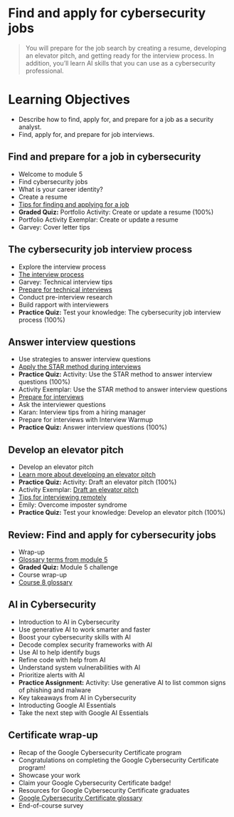 # Find and apply for cybersecurity jobs
> You will prepare for the job search by creating a resume, developing an elevator pitch, and getting ready for the interview process. In addition, you’ll learn AI skills that you can use as a cybersecurity professional.
# Learning Objectives
- Describe how to find, apply for, and prepare for a job as a security analyst.
- Find, apply for, and prepare for job interviews.
## Find and prepare for a job in cybersecurity
- Welcome to module 5
- Find cybersecurity jobs
- What is your career identity?
- Create a resume
- [Tips for finding and applying for a job](https://github.com/KailaniBailey/Google-Cybersecurity-Professional-Certificate/tree/main/Course%208:%20Put%20It%20to%20Work:%20Prepare%20for%20Cybersecurity%20Jobs/Find%20and%20apply%20for%20cybersecurity%20jobs/Tips%20for%20finding%20and%20applying%20for%20a%20job)
- **Graded Quiz:** Portfolio Activity: Create or update a resume (100%)
- Portfolio Activity Exemplar: Create or update a resume
- Garvey: Cover letter tips
## The cybersecurity job interview process
- Explore the interview process
- [The interview process](https://github.com/KailaniBailey/Google-Cybersecurity-Professional-Certificate/tree/main/Course%208:%20Put%20It%20to%20Work:%20Prepare%20for%20Cybersecurity%20Jobs/Find%20and%20apply%20for%20cybersecurity%20jobs/The%20interview%20process)
- Garvey: Technical interview tips
- [Prepare for technical interviews](https://github.com/KailaniBailey/Google-Cybersecurity-Professional-Certificate/tree/main/Course%208:%20Put%20It%20to%20Work:%20Prepare%20for%20Cybersecurity%20Jobs/Find%20and%20apply%20for%20cybersecurity%20jobs/Prepare%20for%20technical%20interviews)
- Conduct pre-interview research
- Build rapport with interviewers
- **Practice Quiz:** Test your knowledge: The cybersecurity job interview process (100%)
## Answer interview questions
- Use strategies to answer interview questions
- [Apply the STAR method during interviews](https://github.com/KailaniBailey/Google-Cybersecurity-Professional-Certificate/tree/main/Course%208%3A%20Put%20It%20to%20Work%3A%20Prepare%20for%20Cybersecurity%20Jobs/Find%20and%20apply%20for%20cybersecurity%20jobs/Apply%20the%20STAR%20method%20during%20interviews)
- **Practice Quiz:** Activity: Use the STAR method to answer interview questions (100%)
- Activity Exemplar: Use the STAR method to answer interview questions
- [Prepare for interviews](https://github.com/KailaniBailey/Google-Cybersecurity-Professional-Certificate/tree/main/Course%208:%20Put%20It%20to%20Work:%20Prepare%20for%20Cybersecurity%20Jobs/Find%20and%20apply%20for%20cybersecurity%20jobs/Prepare%20for%20interviews)
- Ask the interviewer questions
- Karan: Interview tips from a hiring manager
- Prepare for interviews with Interview Warmup
- **Practice Quiz:** Answer interview questions (100%)
## Develop an elevator pitch
- Develop an elevator pitch
- [Learn more about developing an elevator pitch](https://github.com/KailaniBailey/Google-Cybersecurity-Professional-Certificate/tree/main/Course%208:%20Put%20It%20to%20Work:%20Prepare%20for%20Cybersecurity%20Jobs/Find%20and%20apply%20for%20cybersecurity%20jobs/Learn%20more%20about%20developing%20an%20elevator%20pitch)
- **Practice Quiz:** Activity: Draft an elevator pitch (100%)
- Activity Exemplar: [Draft an elevator pitch](https://github.com/KailaniBailey/Google-Cybersecurity-Professional-Certificate/blob/main/Course%208%3A%20Put%20It%20to%20Work%3A%20Prepare%20for%20Cybersecurity%20Jobs/Find%20and%20apply%20for%20cybersecurity%20jobs/Elevator%20pitch%20exemplar.pdf)
- [Tips for interviewing remotely](https://github.com/KailaniBailey/Google-Cybersecurity-Professional-Certificate/tree/main/Course%208:%20Put%20It%20to%20Work:%20Prepare%20for%20Cybersecurity%20Jobs/Find%20and%20apply%20for%20cybersecurity%20jobs/Tips%20for%20interviewing%20remotely)
- Emily: Overcome imposter syndrome
- **Practice Quiz:** Test your knowledge: Develop an elevator pitch (100%)
## Review: Find and apply for cybersecurity jobs
- Wrap-up
- [Glossary terms from module 5](https://github.com/KailaniBailey/Google-Cybersecurity-Professional-Certificate/blob/main/Course%208:%20Put%20It%20to%20Work:%20Prepare%20for%20Cybersecurity%20Jobs/Find%20and%20apply%20for%20cybersecurity%20jobs/Glossary%20terms%20from%20module%205/README.md)
- **Graded Quiz:** Module 5 challenge
- Course wrap-up
- [Course 8 glossary](https://github.com/KailaniBailey/Google-Cybersecurity-Professional-Certificate/blob/main/Course%208%3A%20Put%20It%20to%20Work%3A%20Prepare%20for%20Cybersecurity%20Jobs/Find%20and%20apply%20for%20cybersecurity%20jobs/Course%208%20glossary.pdf)
## AI in Cybersecurity
- Introduction to AI in Cybersecurity
- Use generative AI to work smarter and faster
- Boost your cybersecurity skills with AI
- Decode complex security frameworks with AI
- Use AI to help identify bugs
- Refine code with help from AI
- Understand system vulnerabilities with AI
- Prioritize alerts with AI
- **Practice Assignment:** Activity: Use generative AI to list common signs of phishing and malware
- Key takeaways from AI in Cybersecurity
- Introducting Google AI Essentials
- Take the next step with Google AI Essentials
## Certificate wrap-up
- Recap of the Google Cybersecurity Certificate program
- Congratulations on completing the Google Cybersecurity Certificate program!
- Showcase your work
- Claim your Google Cybersecurity Certificate badge!
- Resources for Google Cybersecurity Certificate graduates
- [Google Cybersecurity Certificate glossary](https://github.com/KailaniBailey/Google-Cybersecurity-Professional-Certificate/blob/main/Course%208%3A%20Put%20It%20to%20Work%3A%20Prepare%20for%20Cybersecurity%20Jobs/Find%20and%20apply%20for%20cybersecurity%20jobs/Google%20Cybersecurity%20Certificate%20glossary.pdf)
- End-of-course survey
